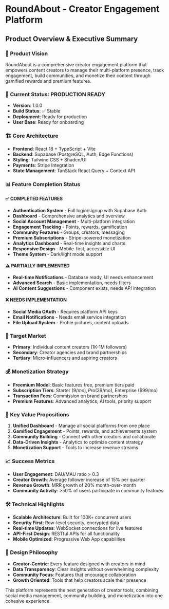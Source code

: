 
# RoundAbout - Creator Engagement Platform
## Product Overview & Executive Summary

### 🎯 Product Vision
RoundAbout is a comprehensive creator engagement platform that empowers content creators to manage their multi-platform presence, track engagement, build communities, and monetize their content through gamified rewards and premium features.

### 🚀 Current Status: PRODUCTION READY
- **Version**: 1.0.0
- **Build Status**: ✅ Stable
- **Deployment**: Ready for production
- **User Base**: Ready for onboarding

### 🏗️ Core Architecture
- **Frontend**: React 18 + TypeScript + Vite
- **Backend**: Supabase (PostgreSQL, Auth, Edge Functions)
- **Styling**: Tailwind CSS + Shadcn/UI
- **Payments**: Stripe Integration
- **State Management**: TanStack React Query + Context API

### 📊 Feature Completion Status

#### ✅ COMPLETED FEATURES
- **Authentication System** - Full login/signup with Supabase Auth
- **Dashboard** - Comprehensive analytics and overview
- **Social Account Management** - Multi-platform integration
- **Engagement Tracking** - Points, rewards, gamification
- **Community Features** - Groups, creators, messaging
- **Premium Subscriptions** - Stripe-powered monetization
- **Analytics Dashboard** - Real-time insights and charts
- **Responsive Design** - Mobile-first, accessible UI
- **Theme System** - Dark/light mode support

#### ⚠️ PARTIALLY IMPLEMENTED
- **Real-time Notifications** - Database ready, UI needs enhancement
- **Advanced Search** - Basic implementation, needs filters
- **AI Content Suggestions** - Component exists, needs API integration

#### ❌ NEEDS IMPLEMENTATION
- **Social Media OAuth** - Requires platform API keys
- **Email Notifications** - Needs email service integration
- **File Upload System** - Profile pictures, content uploads

### 🎯 Target Market
- **Primary**: Individual content creators (1K-1M followers)
- **Secondary**: Creator agencies and brand partnerships
- **Tertiary**: Micro-influencers and aspiring creators

### 💰 Monetization Strategy
- **Freemium Model**: Basic features free, premium tiers paid
- **Subscription Tiers**: Starter ($9/mo), Pro ($29/mo), Enterprise ($99/mo)
- **Transaction Fees**: Commission on brand partnerships
- **Premium Features**: Advanced analytics, AI tools, priority support

### 🔑 Key Value Propositions
1. **Unified Dashboard** - Manage all social platforms from one place
2. **Gamified Engagement** - Points, rewards, and achievements system
3. **Community Building** - Connect with other creators and collaborate
4. **Data-Driven Insights** - Analytics to optimize content strategy
5. **Monetization Support** - Tools to increase revenue streams

### 📈 Success Metrics
- **User Engagement**: DAU/MAU ratio > 0.3
- **Creator Growth**: Average follower increase of 15% per quarter
- **Revenue Growth**: MRR growth of 20% month-over-month
- **Community Activity**: >50% of users participate in community features

### 🛠️ Technical Highlights
- **Scalable Architecture**: Built for 100K+ concurrent users
- **Security First**: Row-level security, encrypted data
- **Real-time Updates**: WebSocket connections for live features
- **API-First Design**: RESTful APIs for all functionality
- **Mobile Optimized**: Progressive Web App capabilities

### 🎨 Design Philosophy
- **Creator-Centric**: Every feature designed with creators in mind
- **Data Transparency**: Clear insights without overwhelming complexity
- **Community Focus**: Features that encourage collaboration
- **Growth Oriented**: Tools that help creators scale their presence

This platform represents the next generation of creator tools, combining social media management, community building, and monetization into one cohesive experience.
